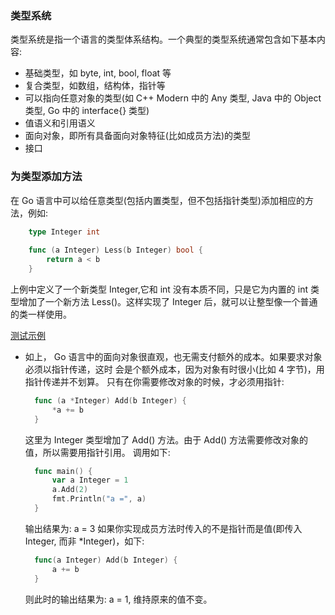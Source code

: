 
### 类型系统

类型系统是指一个语言的类型体系结构。一个典型的类型系统通常包含如下基本内容:
- 基础类型，如 byte, int, bool, float 等
- 复合类型，如数组，结构体，指针等
- 可以指向任意对象的类型(如 C++ Modern 中的 Any 类型, Java 中的 Object 类型, Go 中的 interface{} 类型)
- 值语义和引用语义
- 面向对象，即所有具备面向对象特征(比如成员方法)的类型
- 接口


### 为类型添加方法

在 Go 语言中可以给任意类型(包括内置类型，但不包括指针类型)添加相应的方法，例如:
```go
    type Integer int
    
    func (a Integer) Less(b Integer) bool {
        return a < b
    }
```
上例中定义了一个新类型 Integer,它和 int 没有本质不同，只是它为内置的 int 类型增加了一个新方法 Less()。这样实现了 Integer 后，就可以让整型像一个普通的类一样使用。

[测试示例](t/01_add_method_for_type.go)


- 如上， Go 语言中的面向对象很直观，也无需支付额外的成本。如果要求对象必须以指针传递，这时
  会是个额外成本，因为对象有时很小(比如 4 字节)，用指针传递并不划算。
  只有在你需要修改对象的时候，才必须用指针:
  ```go
    func (a *Integer) Add(b Integer) {
        *a += b
    }
  ```
  这里为 Integer 类型增加了 Add() 方法。由于 Add() 方法需要修改对象的值，所以需要用指针引用。
  调用如下:
  ```go
    func main() {
        var a Integer = 1
        a.Add(2)
        fmt.Println("a =", a)
    }
  ```
  输出结果为: a = 3
  如果你实现成员方法时传入的不是指针而是值(即传入 Integer, 而非 *Integer)，如下:
  ```go
    func(a Integer) Add(b Integer) {
        a += b
    }
  ```
  则此时的输出结果为: a = 1, 维持原来的值不变。